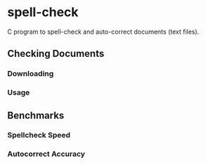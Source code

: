 # spell-check
C program to spell-check and auto-correct documents (text files).

## Checking Documents
### Downloading

### Usage

## Benchmarks
### Spellcheck Speed

### Autocorrect Accuracy
